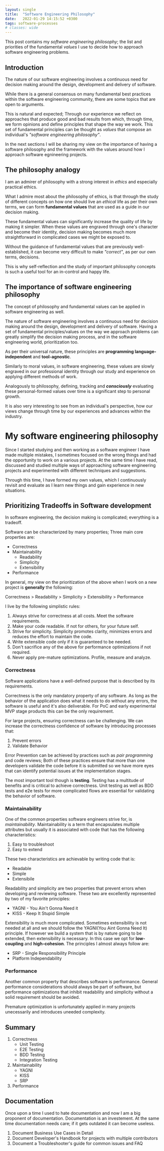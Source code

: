 ```yaml
---
layout: single
title:  "Software Engineering Philosophy"
date:   2022-01-29 14:15:52 +0300
tags: software-processes
# classes: wide
---
```

This post contains my *software engineering philosophy*; the list and priorities of the fundamental *values* I use to decide how to approach software engineering problems.

## Introduction
The nature of our software engineering involves a continuous need for decision making around the design, development and delivery of software.

While there is a general consensus on many fundamental best practices within the software engineering community, there are some topics that are open to arguments.  

This is natural and expected; Through our experience we reflect on approaches that produce good and bad results from which, through time, we form opinions and define principles that shape the way we work. This set of fundamental principles can be thought as *values* that compose an individual's *"software engineering philosophy"*.

In the next sections I will be sharing my view on the importance of having a software philosophy and the framework with the values around how I approach software egnineering projects.

## The philosophy analogy
I am an admirer of philosophy with a strong interest in *ethics* and especially practical ethics.

What I admire most about the philosophy of ethics, is that through the study of different concepts on how one should live an *ethical* life as per their own terms, we can form **fundamental values** that are used as a guide in our decision making. 

These fundamental values can significantly increase the quality of life by making it simpler. When these values are engraved through one's character and become their identity, decision making becomes much more straightforward in complicated cases we might be exposed to.

Without the guidance of fundamental values that are previously well-established, it can become very difficult to make *"correct"*, as per our own terms, decisions.

This is why self-reflection and the study of important philosophy concepts is such a useful tool for an in-control and happy life. 

## The importance of software engineering philosophy

The concept of philosophy and fundamental values can be applied in software engineering as well.

The nature of software engineering involves a continuous need for decision making around the design, development and delivery of software. Having a set of fundamental principles/values on the way we approach problems can greatly simplify the decision making process, and in the software engineering world, prioritization too.

As per their universal nature, these principles are **programming language-independent** and **tool-agnostic**.

Similarly to moral values, in software engineering, these values are slowly engraved in our professional identity through our study and experience on applying different methods of work.

Analogously to philosophy, defining, tracking and ***consciously*** evaluating these personal-formed values over time is a significant step to personal growth.

It is also very interesting to see from an individual's perspective, how our views change through time by our experiences and advances within the industry.

# My software engineering philosophy

Since I started studying and then working as a software engineer I have made multiple mistakes, I sometimes focused on the wrong things and had the opportunity to work on a various projects. At the same time I have read, discussed and studied multiple ways of approaching software engineering projects and experimented with different techniques and suggestions. 

Through this time, I have formed my own values, which I continuously revisit and evaluate as I learn new things and gain experience in new situations.

## Prioritizing Tradeoffs in Software development

In software engineering, the decision making is complicated; everything is a tradeoff. 

Software can be characterized by many properties; Three main core properties are:
- Correctness
- Maintainability
    - Readability
    - Simplicity
    - Extensibility
- Performance

In general, my view on the prioritization of the above when I work on a new project is **generally** the following:

Correctness > Readability > Simplicity > Extensibility > Performance

I live by the following simplistic rules:
1. Always strive for correctness at all costs. Meet the software requirements.
2. Make your code readable. If not for others, for your future self.
3. Strive for simplicity. Simplicity promotes clarity, minimizes errors and reduces the effort to maintain the code.
4. Write extensible code only if it is guaranteed to be needed.
5. Don't sacrifice any of the above for performance optimizations if not required.
6. Never apply pre-mature optimizations. Profile, measure and analyze.

### Correctness

Software applications have a well-defined purpose that is described by its requirements.

Correctness is the only mandatory property of any software. As long as the behavior of the application does what it needs to do without any errors, the software is useful and it's also deliverable. For PoC and early experimental MVP stage products this can be the only requirement.

For large projects, ensuring correctness can be challenging. We can increase the correctness confidence of software by introducing processes that:
1. Prevent errors
2. Validate Behavior

Error Prevention can be achieved by practices such as *pair programming* and code reviews; Both of these practices ensure that more than one developers validate the code before it is submitted so we have more eyes that can identify potential issues at the implementation stages.

The most important tool though is **testing**. Testing has a multitude of benefits and is critical to achieve correctness. Unit testing as well as BDD tests and e2e tests for more complicated flows are essential for validating the behavior of software.

### Maintainability

One of the common properties software engineers strive for, is *maintainability*. Maintainability is a term that encapsulates multiple attributes but usually it is associated with code that has the following characteristics:
1. Easy to troubleshoot
2. Easy to extend 

These two characteristics are achievable by writing code that is:
- Readable
- Simple
- Extensibile

Readability and simplicity are two properties that prevent errors when developing and reviewing software.
These two are excellently represented by two of my favorite principles:
- YAGNI - You Ain't Gonna Need it
- KISS - Keep It Stupid Simple

Extensibility is much more complicated. Sometimes extensibility is not needed at all and we should follow the YAGNI(You Aint Gonna Need It) principle. If however we build a system that is by nature going to be extended, then extensibility is necessary.
In this case we opt for **low-coupling** and **high-cohesion**. The principles I almost always follow are:
- SRP - Single Responsibility Principle
- Platform Independability

### Performance
Another common property that describes software is performance.
General performance considerations should always be part of software, but performance optimizations that inhibit readability and simplicity without a solid requirement should be avoided.

Premature optimization is unfortunately applied in many projects unecessarily and introduces uneeded complexity.

## Summary

1. Correctness
   - Unit Testing
   - E2E Testing
   - BDD Testing
   - Integration Testing
2. Maintainability
   - YAGNI
   - KISS
   - SRP
3. Performance


## Documentation
Once upon a time I used to hate documentation and now I am a big proponent of documentation.
Documentation is an investement. At the same time documentation needs care; if it gets outdated it can become useless.

1. Document Business Use Cases in Detail
2. Document Developer's Handbook for projects with multiple contributors
3. Document a Troubleshooter's guide for common issues and FAQ


